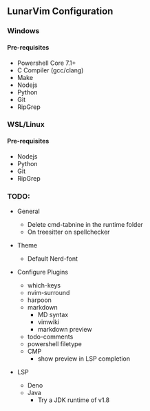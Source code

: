 ## LunarVim Configuration

### Windows

#### Pre-requisites
  - Powershell Core 7.1+
  - C Compiler (gcc/clang)
  - Make
  - Nodejs
  - Python
  - Git
  - RipGrep

### WSL/Linux

#### Pre-requisites
  - Nodejs
  - Python
  - Git
  - RipGrep
  
### TODO:

- General
  - Delete cmd-tabnine in the runtime folder
  - On treesitter on spellchecker

- Theme
  - Default Nerd-font

- Configure Plugins
  - which-keys
  - nvim-surround
  - harpoon
  - markdown
    - MD syntax
    - vimwiki
    - markdown preview
  -  todo-comments
    - powershell filetype
  - CMP
    - show preview in LSP completion

- LSP
  - Deno
  - Java
    - Try a JDK runtime of v1.8
